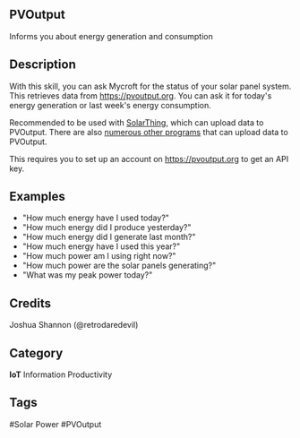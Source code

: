 ## PVOutput
Informs you about energy generation and consumption

## Description 
With this skill, you can ask Mycroft for the status of your solar panel system. 
This retrieves data from https://pvoutput.org. You can ask it for today's
energy generation or last week's energy consumption.

Recommended to be used with [SolarThing](https://github.com/wildmountainfarms/solarthing), which can upload data to PVOutput.
There are also [numerous other programs](https://github.com/topics/pvoutput) that can upload data to PVOutput.

This requires you to set up an account on https://pvoutput.org to get an API key.

## Examples 
* "How much energy have I used today?"
* "How much energy did I produce yesterday?"
* "How much energy did I generate last month?"
* "How much energy have I used this year?"
* "How much power am I using right now?"
* "How much power are the solar panels generating?"
* "What was my peak power today?"

## Credits 
Joshua Shannon (@retrodaredevil)

## Category
**IoT** Information Productivity

## Tags
#Solar Power #PVOutput
